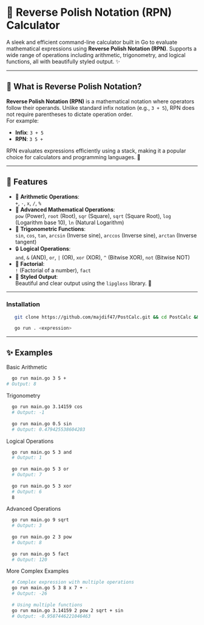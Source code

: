# 🔢 Reverse Polish Notation (RPN) Calculator

A sleek and efficient command-line calculator built in Go to evaluate mathematical expressions using **Reverse Polish Notation (RPN)**. Supports a wide range of operations including arithmetic, trigonometry, and logical functions, all with beautifully styled output. ✨

---

## 🤔 What is Reverse Polish Notation?

**Reverse Polish Notation (RPN)** is a mathematical notation where operators follow their operands. Unlike standard infix notation (e.g., `3 + 5`), RPN does not require parentheses to dictate operation order.  
For example:
- **Infix**: `3 + 5`  
- **RPN**: `3 5 +`

RPN evaluates expressions efficiently using a stack, making it a popular choice for calculators and programming languages. 🧠

---

## 🌟 Features

- 🧮 **Arithmetic Operations**:  
  `+`, `-`, `x`, `/`, `%`
- 🔢 **Advanced Mathematical Operations**:  
  `pow` (Power), `root` (Root), `sqr` (Square), `sqrt` (Square Root), `log` (Logarithm base 10), `ln` (Natural Logarithm)
- 📐 **Trigonometric Functions**:  
  `sin`, `cos`, `tan`, `arcsin` (Inverse sine), `arccos` (Inverse sine), `arctan` (Inverse tangent) 
- 🔒 **Logical Operations**:  
  `and`, `&` (AND), `or`, `|` (OR), `xor` (XOR), `^` (Bitwise XOR), `not` (Bitwise NOT)
- 🎩 **Factorial**:  
  `!` (Factorial of a number), `fact`
- 🎨 **Styled Output**:  
  Beautiful and clear output using the `lipgloss` library. 🌈

---

### Installation
```bash
   git clone https://github.com/majdif47/PostCalc.git && cd PostCalc && go mod tidy

```
```bash
   go run . <expression>
```
---
## ✨ Examples
Basic Arithmetic
```bash
  go run main.go 3 5 +
# Output: 8
```
Trigonometry
```bash
  go run main.go 3.14159 cos
  # Output: -1
  
  go run main.go 0.5 sin
  # Output: 0.479425538604203

```
Logical Operations
```bash
  go run main.go 5 3 and
  # Output: 1
  
  go run main.go 5 3 or
  # Output: 7
  
  go run main.go 5 3 xor
  # Output: 6
  8
```
Advanced Operations
```bash
  go run main.go 9 sqrt
  # Output: 3
  
  go run main.go 2 3 pow
  # Output: 8
  
  go run main.go 5 fact
  # Output: 120
```
More Complex Examples
```bash
  # Complex expression with multiple operations
  go run main.go 5 3 8 x 7 + - 
  # Output: -26
  
  # Using multiple functions
  go run main.go 3.14159 2 pow 2 sqrt + sin
  # Output: -0.9587446221046463 
```














